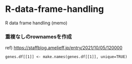 # R-data-frame-handling
R data frame handling (memo)


### 重複なしのrownamesを作成
ref) https://staffblog.amelieff.jp/entry/2021/10/05/120000
```
genes.df[[1]] <- make.names(genes.df[[1]], unique=TRUE)
```

